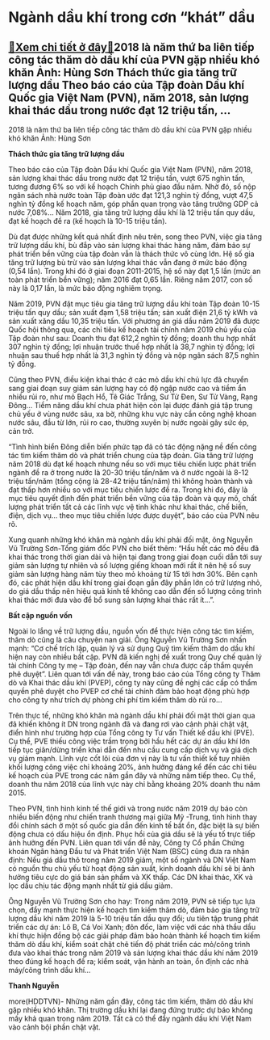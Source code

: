Ngành dầu khí trong cơn “khát” dầu
==================================

[:gift:Xem chi tiết ở đây:gift:](https://hddtvn.com/nganh-dau-khi-trong-con-khat-dau/)2018 là năm thứ ba liên tiếp công tác thăm dò dầu khí của PVN gặp nhiều khó khăn Ảnh: Hùng Sơn Thách thức gia tăng trữ lượng dầu Theo báo cáo của Tập đoàn Dầu khí Quốc gia Việt Nam (PVN), năm 2018, sản lượng khai thác dầu trong nước đạt 12 triệu tấn, …
------------------------------------------------------------------------------------------------------------------------------------------------------------------------------------------------------------------------------------------------------------







 






 2018 là năm thứ ba liên tiếp công tác thăm dò dầu khí của PVN gặp nhiều khó khăn Ảnh: Hùng Sơn 


**Thách thức gia tăng trữ lượng dầu**


Theo báo cáo của Tập đoàn Dầu khí Quốc gia Việt Nam (PVN), năm 2018, sản lượng khai thác dầu trong nước đạt 12 triệu tấn, vượt 675 nghìn tấn, tương đương 6% so với kế hoạch Chính phủ giao đầu năm. Nhờ đó, số nộp ngân sách nhà nước toàn Tập đoàn ước đạt 121,3 nghìn tỷ đồng, vượt 47,5 nghìn tỷ đồng kế hoạch năm, góp phần quan trọng vào tăng trưởng GDP cả nước 7,08%… Năm 2018, gia tăng trữ lượng dầu khí là 12 triệu tấn quy dầu, đạt kế hoạch đề ra (kế hoạch là 10-15 triệu tấn).


Dù đạt được những kết quả nhất định nêu trên, song theo PVN, việc gia tăng trữ lượng dầu khí, bù đắp vào sản lượng khai thác hàng năm, đảm bảo sự phát triển bền vững của tập đoàn vẫn là thách thức vô cùng lớn. Hệ số gia tăng trữ lượng bù trừ vào sản lượng khai thác vẫn đang ở mức báo động (0,54 lần). Trong khi đó ở giai đoạn 2011-2015, hệ số này đạt 1,5 lần (mức an toàn phát triển bền vững); năm 2016 đạt 0,65 lần. Riêng năm 2017, con số này là 0,17 lần, là mức báo động nghiêm trọng. 








Năm 2019, PVN đặt mục tiêu gia tăng trữ lượng dầu khí toàn Tập đoàn 10-15 triệu tấn quy dầu; sản xuất đạm 1,58 triệu tấn; sản xuất điện 21,6 tỷ kWh và sản xuất xăng dầu 10,35 triệu tấn. Với phương án giá dầu năm 2019 đã được Quốc hội thông qua, các chỉ tiêu kế hoạch tài chính năm 2019 chủ yếu của Tập đoàn như sau: Doanh thu đạt 612,2 nghìn tỷ đồng; doanh thu hợp nhất 307 nghìn tỷ đồng; lợi nhuận trước thuế hợp nhất là 38,7 nghìn tỷ đồng; lợi nhuận sau thuế hợp nhất là 31,3 nghìn tỷ đồng và nộp ngân sách 87,5 nghìn tỷ đồng. 






Cũng theo PVN, điều kiện khai thác ở các mỏ dầu khí chủ lực đã chuyển sang giai đoạn suy giảm sản lượng hay có độ ngập nước cao và tiềm ẩn nhiều rủi ro, như mỏ Bạch Hổ, Tê Giác Trắng, Sư Tử Đen, Sư Tử Vàng, Rạng Đông… Tiềm năng dầu khí chưa phát hiện còn lại được đánh giá tập trung chủ yếu ở vùng nước sâu, xa bờ, những khu vực này cần công nghệ khoan nước sâu, đầu từ lớn, rủi ro cao, thường xuyên bị nước ngoài gây sức ép, cản trở. 


“Tình hình biển Đông diễn biến phức tạp đã có tác động nặng nề đến công tác tìm kiếm thăm dò và phát triển chung của tập đoàn. Gia tăng trữ lượng năm 2018 dù đạt kế hoạch nhưng nếu so với mục tiêu chiến lược phát triển ngành đề ra ở trong nước là 20-30 triệu tấn/năm và ở nước ngoài là 8-12 triệu tấn/năm (tổng cộng là 28-42 triệu tấn/năm) thì không hoàn thành và đạt thấp hơn nhiều so với mục tiêu chiến lược đề ra. Trong khi đó, đây là mục tiêu quyết định đến phát triển bền vững của tập đoàn và quy mô, chất lượng phát triển tất cả các lĩnh vực vệ tinh khác như khai thác, chế biến, điện, dịch vụ… theo mục tiêu chiến lược được duyệt”, báo cáo của PVN nêu rõ.


Xung quanh những khó khăn mà ngành dầu khí phải đối mặt, ông Nguyễn Vũ Trường Sơn-Tổng giám đốc PVN cho biết thêm: “Hầu hết các mỏ đều đã khai thác trong thời gian dài và hiện tại đang trong giai đoạn cuối dẫn tới suy giảm sản lượng tự nhiên và số lượng giếng khoan mới rất ít nên hệ số suy giảm sản lượng hàng năm tùy theo mỏ khoảng từ 15 tới hơn 30%. Bên cạnh đó, các phát hiện dầu khí trong giai đoạn gần đây phần lớn có trữ lượng nhỏ, do giá dầu thấp nên hiệu quả kinh tế không cao dẫn đến số lượng công trình khai thác mới đưa vào để bổ sung sản lượng khai thác rất ít…”.


**Bất cập nguồn vốn**


Ngoài lo lắng về trữ lượng dầu, nguồn vốn để thực hiện công tác tìm kiếm, thăm dò cũng là câu chuyện nan giải. Ông Nguyễn Vũ Trường Sơn nhấn mạnh: “Cơ chế trích lập, quản lý và sử dụng Quỹ tìm kiếm thăm do dầu khí hiện nay còn nhiều bất cập. PVN đã kiến nghị đề xuất trong Quy chế quản lý tài chính Công ty mẹ – Tập đoàn, đến nay vẫn chưa được cấp thẩm quyền phê duyệt”. Liên quan tới vấn đề này, trong báo cáo của Tổng công ty Thăm dò và Khai thác dầu khí (PVEP), công ty này cũng đề nghị các cấp có thẩm quyền phê duyệt cho PVEP cơ chế tài chính đảm bảo hoạt động phù hợp cho công ty như trích dự phòng chi phí tìm kiếm thăm dò rủi ro… 


Trên thực tế, những khó khăn mà ngành dầu khí phải đối mặt thời gian qua đã khiến không ít DN trong ngành đã và đang rơi vào cảnh phải chật vật, điển hình như trường hợp của Tổng công ty Tư vấn Thiết kế dầu khí (PVE). Cụ thể, PVE thiếu công việc trầm trọng bởi hầu hết các dự án dầu khí lớn tiếp tục giãn/dừng triển khai dẫn đến nhu cầu cung cấp dịch vụ và giá dịch vụ giảm mạnh. Lĩnh vực cốt lõi của đơn vị này là tư vấn thiết kế tuy nhiên khối lượng công việc chỉ khoảng 20%, ảnh hưởng đáng kể đến các chỉ tiêu kế hoạch của PVE trong các năm gần đây và những năm tiếp theo. Cụ thể, doanh thu năm 2018 của lĩnh vực này chỉ bằng khoảng 20% doanh thu năm 2015.


Theo PVN, tình hình kinh tế thế giới và trong nước năm 2019 dự báo còn nhiều biến động như chiến tranh thương mại giữa Mỹ -Trung, tình hình thay đổi chính sách ở một số quốc gia dẫn đến kinh tế bất ổn, đặc biệt là sự biến động chưa có dấu hiệu ổn định. Phục hồi của giá dầu sẽ là yếu tố trực tiếp ảnh hưởng đến PVN. Liên quan tới vấn đề này, Công ty Cổ phần Chứng khoán Ngân hàng Đầu tư và Phát triển Việt Nam (BSC) cũng đưa ra nhận định: Nếu giá dầu thô trong năm 2019 giảm, một số ngành và DN Việt Nam có nguồn thu chủ yếu từ hoạt động sản xuất, kinh doanh dầu khí sẽ bị ảnh hưởng tiêu cực do giá bán sản phẩm và XK thấp. Các DN khai thác, XK và lọc dầu chịu tác động mạnh nhất từ giá dầu giảm. 


Ông Nguyễn Vũ Trường Sơn cho hay: Trong năm 2019, PVN sẽ tiếp tục lựa chọn, đẩy mạnh thực hiện kế hoạch tìm kiếm thăm dò, đảm bảo gia tăng trữ lượng dầu khí năm 2019 là 5-10 triệu tấn dầu quy đổi; ưu tiên tập trung phát triển các dự án: Lô B, Cá Voi Xanh; đôn đốc, làm việc với các nhà thầu dầu khí thực hiện đồng bộ các giải pháp đảm bảo hoàn thành kế hoạch tìm kiếm thăm dò dầu khí, kiểm soát chặt chẽ tiến độ phát triển các mỏ/công trình đưa vào khai thác trong năm 2019 và sản lượng khai thác dầu khí năm 2019 theo đúng kế hoạch đề ra; kiểm soát, vận hành an toàn, ổn định các nhà máy/công trình dầu khí…






**Thanh Nguyễn**



more(HDDTVN)- Những năm gần đây, công tác tìm kiếm, thăm dò dầu khí gặp nhiều khó khăn. Thị trường dầu khí lại đang đứng trước dự báo không mấy khả quan trong năm 2019. Tất cả có thể đẩy ngành dầu khí Việt Nam vào cảnh bội phần chật vật.

